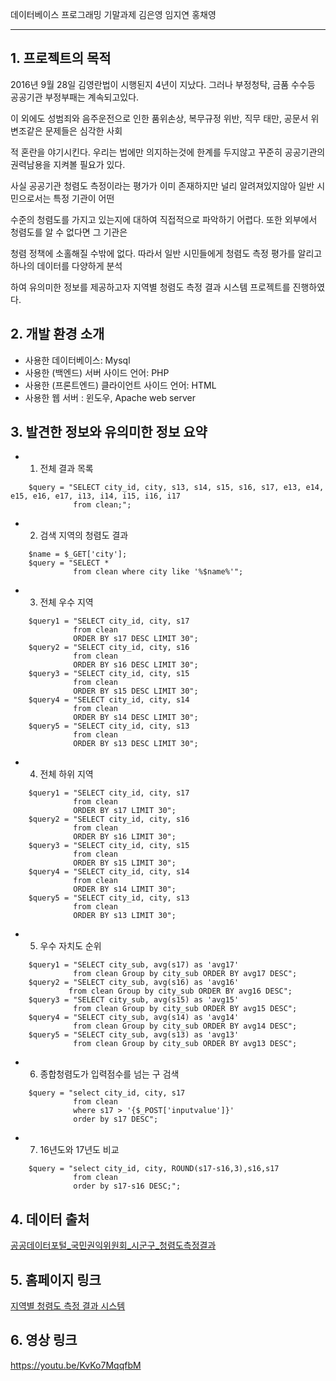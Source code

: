 데이터베이스 프로그래밍 기말과제 김은영 임지연 홍채영
* * *
## 1. 프로젝트의 목적
2016년 9월 28일 김영란법이 시행된지 4년이 지났다. 그러나 부정청탁, 금품 수수등 공공기관 부정부패는 계속되고있다. 
<p>이 외에도 성범죄와 음주운전으로 인한 품위손상, 복무규정 위반, 직무 태만, 공문서 위변조같은 문제들은 심각한 사회
<p>적 혼란을 야기시킨다. 우리는 법에만 의지하는것에 한계를 두지않고 꾸준히 공공기관의 권력남용을 지켜볼 필요가 있다.
<p>사실 공공기관 청렴도 측정이라는 평가가 이미 존재하지만 널리 알려져있지않아 일반 시민으로서는 특정 기관이 어떤 
<p>수준의 청렴도를 가지고 있는지에 대하여 직접적으로 파악하기 어렵다. 또한 외부에서 청렴도를 알 수 없다면 그 기관은 
<p>청렴 정책에 소홀해질 수밖에 없다. 따라서 일반 시민들에게 청렴도 측정 평가를 알리고 하나의 데이터를 다양하게 분석
<p>하여 유의미한 정보를 제공하고자 지역별 청렴도 측정 결과 시스템 프로젝트를 진행하였다.

## 2. 개발 환경 소개 
* 사용한 데이터베이스: Mysql
* 사용한 (백엔드) 서버 사이드 언어: PHP
* 사용한 (프론트엔드) 클라이언트 사이드 언어: HTML
* 사용한 웹 서버 : 윈도우, Apache web server

## 3. 발견한 정보와 유의미한 정보 요약

* 1) 전체 결과 목록
```
    $query = "SELECT city_id, city, s13, s14, s15, s16, s17, e13, e14, e15, e16, e17, i13, i14, i15, i16, i17
              from clean;";
```
* 2) 검색 지역의 청렴도 결과
```
    $name = $_GET['city'];
    $query = "SELECT *
              from clean where city like '%$name%'";
```
* 3) 전체 우수 지역
```
    $query1 = "SELECT city_id, city, s17
              from clean
              ORDER BY s17 DESC LIMIT 30";
    $query2 = "SELECT city_id, city, s16
              from clean
              ORDER BY s16 DESC LIMIT 30";
    $query3 = "SELECT city_id, city, s15
              from clean
              ORDER BY s15 DESC LIMIT 30";
    $query4 = "SELECT city_id, city, s14
              from clean
              ORDER BY s14 DESC LIMIT 30";
    $query5 = "SELECT city_id, city, s13
              from clean
              ORDER BY s13 DESC LIMIT 30";
```
* 4) 전체 하위 지역
```
    $query1 = "SELECT city_id, city, s17
              from clean
              ORDER BY s17 LIMIT 30";
    $query2 = "SELECT city_id, city, s16
              from clean
              ORDER BY s16 LIMIT 30";
    $query3 = "SELECT city_id, city, s15
              from clean
              ORDER BY s15 LIMIT 30";
    $query4 = "SELECT city_id, city, s14
              from clean
              ORDER BY s14 LIMIT 30";
    $query5 = "SELECT city_id, city, s13
              from clean
              ORDER BY s13 LIMIT 30";
```
* 5) 우수 자치도 순위
```
    $query1 = "SELECT city_sub, avg(s17) as 'avg17'
              from clean Group by city_sub ORDER BY avg17 DESC";
    $query2 = "SELECT city_sub, avg(s16) as 'avg16'
             from clean Group by city_sub ORDER BY avg16 DESC";
    $query3 = "SELECT city_sub, avg(s15) as 'avg15'
              from clean Group by city_sub ORDER BY avg15 DESC";
    $query4 = "SELECT city_sub, avg(s14) as 'avg14'
              from clean Group by city_sub ORDER BY avg14 DESC";
    $query5 = "SELECT city_sub, avg(s13) as 'avg13'
              from clean Group by city_sub ORDER BY avg13 DESC";
```
* 6) 종합청렴도가 입력점수를 넘는 구 검색
```
    $query = "select city_id, city, s17
              from clean
              where s17 > '{$_POST['inputvalue']}'
              order by s17 DESC";
```
* 7) 16년도와 17년도 비교
```
    $query = "select city_id, city, ROUND(s17-s16,3),s16,s17
              from clean
              order by s17-s16 DESC;";
```

## 4. 데이터 출처
<a href = https://www.data.go.kr/data/15040621/fileData.do> 공공데이터포털_국민권익위원회_시군구_청렴도측정결과 </a>

## 5. 홈페이지 링크
<a href = http://clean.dothome.co.kr/index.php> 지역별 청렴도 측정 결과 시스템 </a>

## 6. 영상 링크
<a href = https://youtu.be/KvKo7MqqfbM> https://youtu.be/KvKo7MqqfbM </a>
